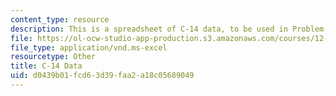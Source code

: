 ```yaml
---
content_type: resource
description: This is a spreadsheet of C-14 data, to be used in Problem Set 2.
file: https://ol-ocw-studio-app-production.s3.amazonaws.com/courses/12-744-marine-isotope-chemistry-fall-2012/d0439b01fcd63d39faa2a18c05689049_14C_Production.xls
file_type: application/vnd.ms-excel
resourcetype: Other
title: C-14 Data
uid: d0439b01-fcd6-3d39-faa2-a18c05689049
---
```

